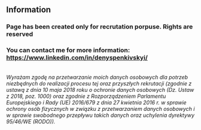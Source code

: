 ## Information

### Page has been created only for recrutation porpuse. Rights are reserved 

### You can contact me for more information: https://www.linkedin.com/in/denyspenkivskyi/

\
*Wyrażam zgodę na przetwarzanie moich danych osobowych dla potrzeb niezbędnych do realizacji procesu tej oraz przyszłych rekrutacji (zgodnie z ustawą z dnia 10 maja 2018 roku o ochronie danych
osobowych (Dz. Ustaw z 2018, poz. 1000) oraz zgodnie z Rozporządzeniem Parlamentu Europejskiego i Rady (UE) 2016/679 z dnia 27 kwietnia 2016 r. w sprawie ochrony osób fizycznych w związku z
przetwarzaniem danych osobowych i w sprawie swobodnego przepływu takich danych oraz uchylenia dyrektywy 95/46/WE (RODO)).*